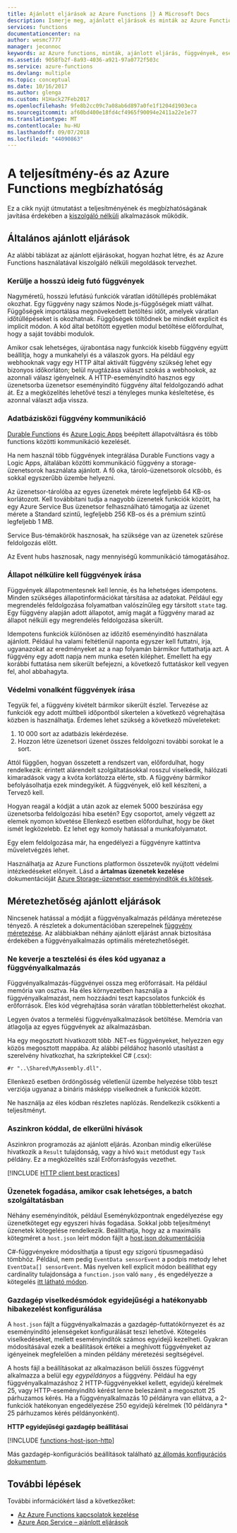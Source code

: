 ```yaml
---
title: Ajánlott eljárások az Azure Functions |} A Microsoft Docs
description: Ismerje meg, ajánlott eljárások és minták az Azure Functions szolgáltatáshoz.
services: functions
documentationcenter: na
author: wesmc7777
manager: jeconnoc
keywords: az Azure functions, minták, ajánlott eljárás, függvények, eseményfeldolgozás, webhookok, dinamikus számítás, kiszolgáló nélküli architektúra
ms.assetid: 9058fb2f-8a93-4036-a921-97a0772f503c
ms.service: azure-functions
ms.devlang: multiple
ms.topic: conceptual
ms.date: 10/16/2017
ms.author: glenga
ms.custom: H1Hack27Feb2017
ms.openlocfilehash: 9fe8b2cc09c7a08ab6d897a0fe1f1204d1903eca
ms.sourcegitcommit: af60bd400e18fd4cf4965f90094e2411a22e1e77
ms.translationtype: MT
ms.contentlocale: hu-HU
ms.lasthandoff: 09/07/2018
ms.locfileid: "44090863"
---
```

# <a name="optimize-the-performance-and-reliability-of-azure-functions"></a>A teljesítmény-és az Azure Functions megbízhatóság

Ez a cikk nyújt útmutatást a teljesítményének és megbízhatóságának javítása érdekében a [kiszolgáló nélküli](https://azure.microsoft.com/overview/serverless-computing/) alkalmazások működik. 

## <a name="general-best-practices"></a>Általános ajánlott eljárások

Az alábbi táblázat az ajánlott eljárásokat, hogyan hozhat létre, és az Azure Functions használatával kiszolgáló nélküli megoldások tervezhet.

### <a name="avoid-long-running-functions"></a>Kerülje a hosszú ideig futó függvények

Nagyméretű, hosszú lefutású funkciók váratlan időtúllépés problémákat okozhat. Egy függvény nagy számos Node.js-függőségek miatt válhat. Függőségek importálása megnövekedett betöltési időt, amelyek váratlan időtúllépéseket is okozhatnak. Függőségek töltődnek be mindkét explicit és implicit módon. A kód által betöltött egyetlen modul betöltése előfordulhat, hogy a saját további modulok.  

Amikor csak lehetséges, újrabontása nagy funkciók kisebb függvény együtt beállítja, hogy a munkahelyi és a válaszok gyors. Ha például egy webhooknak vagy egy HTTP által aktivált függvény szükség lehet egy bizonyos időkorláton; belül nyugtázása választ szokás a webhookok, az azonnali válasz igényelnek. A HTTP-eseményindító hasznos egy üzenetsorba üzenetsor eseményindító függvény által feldolgozandó adhat át. Ez a megközelítés lehetővé teszi a tényleges munka késleltetése, és azonnal választ adja vissza.


### <a name="cross-function-communication"></a>Adatbázisközi függvény kommunikáció

[Durable Functions](durable-functions-overview.md) és [Azure Logic Apps](../logic-apps/logic-apps-overview.md) beépített állapotváltásra és több functions közötti kommunikáció kezelését.

Ha nem használ több függvények integrálása Durable Functions vagy a Logic Apps, általában közötti kommunikáció függvény a storage-üzenetsorok használata ajánlott.  A fő oka, tároló-üzenetsorok olcsóbb, és sokkal egyszerűbb üzembe helyezni. 

Az üzenetsor-tárolóba az egyes üzenetek mérete legfeljebb 64 KB-os korlátozott. Kell továbbítani tudja a nagyobb üzenetek funkciók között, ha egy Azure Service Bus üzenetsor felhasználható támogatja az üzenet mérete a Standard szintű, legfeljebb 256 KB-os és a prémium szintű legfeljebb 1 MB.

Service Bus-témakörök hasznosak, ha szüksége van az üzenetek szűrése feldolgozás előtt.

Az Event hubs hasznosak, nagy mennyiségű kommunikáció támogatásához.


### <a name="write-functions-to-be-stateless"></a>Állapot nélkülire kell függvények írása 

Függvények állapotmentesnek kell lennie, és ha lehetséges idempotens. Minden szükséges állapotinformációkat társítása az adatokat. Például egy megrendelés feldolgozása folyamatban valószínűleg egy társított `state` tag. Egy függvény alapján adott állapotot, amíg magát a függvény marad az állapot nélküli egy megrendelés feldolgozása sikerült. 

Idempotens funkciók különösen az időzítő eseményindító használata ajánlott. Például ha valami feltétlenül naponta egyszer kell futtatni, írja, ugyanazokat az eredményeket az a nap folyamán bármikor futtathatja azt. A függvény egy adott napja nem munka esetén kiléphet. Emellett ha egy korábbi futtatása nem sikerült befejezni, a következő futtatáskor kell vegyen fel, ahol abbahagyta.


### <a name="write-defensive-functions"></a>Védelmi vonalként függvények írása

Tegyük fel, a függvény kivételt bármikor sikerült észlel. Tervezése az funkciók egy adott múltbeli időpontból sikertelen a következő végrehajtása közben is használhatja. Érdemes lehet szükség a következő műveleteket:

1. 10 000 sort az adatbázis lekérdezése.
2. Hozzon létre üzenetsori üzenet összes feldolgozni további sorokat le a sort.
 
Attól függően, hogyan összetett a rendszert van, előfordulhat, hogy rendelkezik: érintett alárendelt szolgáltatásokkal rosszul viselkedik, hálózati kimaradások vagy a kvóta korlátozza elérte, stb. A függvény bármikor befolyásolhatja ezek mindegyikét. A függvények, elő kell készíteni, a Tervező kell.

Hogyan reagál a kódját a után azok az elemek 5000 beszúrása egy üzenetsorba feldolgozási hiba esetén? Egy csoportot, amely végzett az elemek nyomon követése Ellenkező esetben előfordulhat, hogy be őket ismét legközelebb. Ez lehet egy komoly hatással a munkafolyamatot. 

Egy elem feldolgozása már, ha engedélyezi a függvényre kattintva műveletvégzés lehet.

Használhatja az Azure Functions platformon összetevők nyújtott védelmi intézkedéseket előnyeit. Lásd a **ártalmas üzenetek kezelése** dokumentációját [Azure Storage-üzenetsor eseményindítók és kötések](functions-bindings-storage-queue.md#trigger---poison-messages). 

## <a name="scalability-best-practices"></a>Méretezhetőség ajánlott eljárások

Nincsenek hatással a módját a függvényalkalmazás példánya méretezése tényező. A részletek a dokumentációban szerepelnek [függvény méretezése](functions-scale.md).  Az alábbiakban néhány ajánlott eljárást annak biztosítása érdekében a függvényalkalmazás optimális méretezhetőségét.

### <a name="dont-mix-test-and-production-code-in-the-same-function-app"></a>Ne keverje a tesztelési és éles kód ugyanaz a függvényalkalmazás

Függvényalkalmazás-függvényei ossza meg erőforrásait. Ha például memória van osztva. Ha éles környezetben használja a függvényalkalmazást, nem hozzáadni teszt kapcsolatos funkciók és erőforrások. Éles kód végrehajtása során váratlan többletterhelést okozhat.

Legyen óvatos a termelési függvényalkalmazások betöltése. Memória van átlagolja az egyes függvények az alkalmazásban.

Ha egy megosztott hivatkozott több .NET-es függvényeket, helyezzen egy közös megosztott mappába. Az alábbi példához hasonló utasítást a szerelvény hivatkozhat, ha szkriptekkel C# (.csx): 

    #r "..\Shared\MyAssembly.dll". 

Ellenkező esetben ördöngösség véletlenül üzembe helyezése több teszt verziója ugyanaz a bináris másképp viselkednek a funkciók között.

Ne használja az éles kódban részletes naplózás. Rendelkezik csökkenti a teljesítményt.

### <a name="use-async-code-but-avoid-blocking-calls"></a>Aszinkron kóddal, de elkerülni hívások

Aszinkron programozás az ajánlott eljárás. Azonban mindig elkerülése hivatkozik a `Result` tulajdonság, vagy a hívó `Wait` metódust egy `Task` példány. Ez a megközelítés szál Erőforrásfogyás vezethet.

[!INCLUDE [HTTP client best practices](../../includes/functions-http-client-best-practices.md)]

### <a name="receive-messages-in-batch-whenever-possible"></a>Üzenetek fogadása, amikor csak lehetséges, a batch szolgáltatásban

Néhány eseményindítók, például Eseményközpontnak engedélyezése egy üzenetköteget egy egyszeri hívás fogadása.  Sokkal jobb teljesítményt üzenetek kötegelése rendelkezik.  Beállíthatja, hogy az a maximális kötegméret a `host.json` leírt módon fájlt a [host.json dokumentációja](functions-host-json.md)

C#-függvényekre módosíthatja a típust egy szigorú típusmegadású tömbhöz.  Például, nem pedig `EventData sensorEvent` a podpis metody lehet `EventData[] sensorEvent`.  Más nyelven kell explicit módon beállíthat egy cardinality tulajdonsága a `function.json` való `many` , és engedélyezze a kötegelés [itt látható módon](https://github.com/Azure/azure-webjobs-sdk-templates/blob/df94e19484fea88fc2c68d9f032c9d18d860d5b5/Functions.Templates/Templates/EventHubTrigger-JavaScript/function.json#L10).

### <a name="configure-host-behaviors-to-better-handle-concurrency"></a>Gazdagép viselkedésmódok egyidejűségi a hatékonyabb hibakezelést konfigurálása

A `host.json` fájlt a függvényalkalmazás a gazdagép-futtatókörnyezet és az eseményindító jelenségeket konfigurálását teszi lehetővé.  Kötegelés viselkedéseket, mellett eseményindítók számos egyidejű kezelheti.  Gyakran módosításával ezek a beállítások értékei a meghívott függvényeket az igényeinek megfelelően a minden példány méretezési segítségével.

A hosts fájl a beállításokat az alkalmazáson belüli összes függvényt alkalmazza a belül egy *egypéldányos* a függvény. Például ha egy függvényalkalmazáshoz 2 HTTP-függvényekkel kellett, egyidejű kérelmek 25, vagy HTTP-eseményindító kérést lenne beleszámít a megosztott 25 párhuzamos kérés.  Ha a függvényalkalmazás 10 példányra van ellátva, a 2-funkciók hatékonyan engedélyezése 250 egyidejű kérelmek (10 példányra * 25 párhuzamos kérés példányonként).

**HTTP egyidejűségi gazdagép beállításai**

[!INCLUDE [functions-host-json-http](../../includes/functions-host-json-http.md)]

Más gazdagép-konfigurációs beállítások található [az állomás konfigurációs dokumentum](functions-host-json.md).

## <a name="next-steps"></a>További lépések

További információkért lásd a következőket:

* [Az Azure Functions kapcsolatok kezelése](manage-connections.md)
* [Azure App Service – ajánlott eljárások](../app-service/app-service-best-practices.md)
